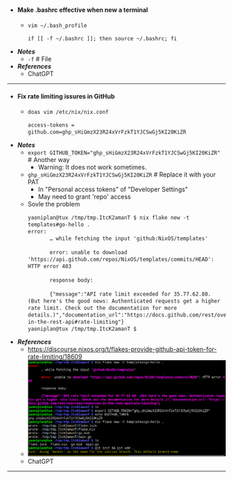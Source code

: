 - #### Make .bashrc effective when new a terminal
    - `vim ~/.bash_profile`
      ```
      if [[ -f ~/.bashrc ]]; then source ~/.bashrc; fi
      ```
- ***Notes***
    - `-f` # File
- ***References***
    - ChatGPT
- ---
- #### Fix rate limiting issures in GitHub
    - `doas vim /etc/nix/nix.conf`
      ```
      access-tokens = github.com=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
      ```
- ***Notes***
    - `export GITHUB_TOKEN="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"` # Another way
        - Warning: It does not work sometimes.
    - `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` # Replace it with your PAT
        - In "Personal access tokens" of "Developer Settings"
        - May need to grant 'repo' access
    - Sovle the problem
      ```
      yaoniplan@tux /tmp/tmp.ItcK2amanT $ nix flake new -t templates#go-hello .
      error:
             … while fetching the input 'github:NixOS/templates'
      
             error: unable to download 'https://api.github.com/repos/NixOS/templates/commits/HEAD': HTTP error 403
      
             response body:
      
             {"message":"API rate limit exceeded for 35.77.62.80. (But here's the good news: Authenticated requests get a higher rate limit. Check out the documentation for more details.)","documentation_url":"https://docs.github.com/rest/overview/resources-in-the-rest-api#rate-limiting"}
      yaoniplan@tux /tmp/tmp.ItcK2amanT $
      ```
- ***References***
    - https://discourse.nixos.org/t/flakes-provide-github-api-token-for-rate-limiting/18609
    - ![2023-06-12_21-57.png](../assets/2023-06-12_21-57.png)
    - ChatGPT
- ---
